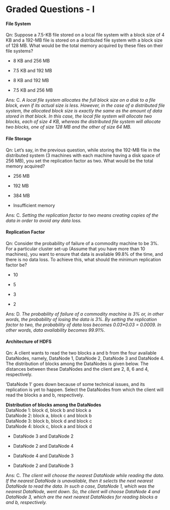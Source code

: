 # Graded Questions - I
#### File System

Qn: Suppose a 7.5-KB file stored on a local file system with a block size of 4 KB and a 192-MB file is stored on a distributed file system with a block size of 128 MB. What would be the total memory acquired by these files on their file systems?

- 8 KB and 256 MB

- 7.5 KB and 192 MB

- 8 KB and 192 MB

- 7.5 KB and 256 MB

Ans: C. *A local file system allocates the full block size on a disk to a file block, even if its actual size is less. However, in the case of a distributed file system, the allocated block size is exactly the same as the amount of data stored in that block. In this case, the local file system will allocate two blocks, each of size 4 KB, whereas the distributed file system will allocate two blocks, one of size 128 MB and the other of size 64 MB.*

#### File Storage

Qn: Let’s say, in the previous question, while storing the 192-MB file in the distributed system (3 machines with each machine having a disk space of 256 MB), you set the replication factor as two. What would be the total memory acquired?

- 256 MB

- 192 MB

- 384 MB 

- Insufficient memory

Ans: C. *Setting the replication factor to two means creating copies of the data in order to avoid any data loss.*

#### Replication Factor

Qn: Consider the probability of failure of a commodity machine to be 3%. For a particular cluster set-up (Assume that you have more than 10 machines), you want to ensure that data is available 99.8% of the time, and there is no data loss. To achieve this, what should the minimum replication factor be?

- 10

- 5

- 3

- 2

Ans: D. *The probability of failure of a commodity machine is 3% or, in other words, the probability of losing the data is 3%. By setting the replication factor to two, the probability of data loss becomes 0.03\*0.03 = 0.0009. In other words, data availability becomes 99.91%.*

#### Architecture of HDFS

Qn: A client wants to read the two blocks a and b from the four available DataNodes, namely, DataNode 1, DataNode 2, DataNode 3 and DataNode 4. The distribution of blocks among the DataNodes is given below. The distances between these DataNodes and the client are 2, 8, 6 and 4, respectively.

‘DataNode 1’ goes down because of some technical issues, and its replication is yet to happen. Select the DataNodes from which the client will read the blocks a and b, respectively.  
  
**Distribution of blocks among the DataNodes**  
DataNode 1: block d, block b and block a  
DataNode 2: block a, block c and block b  
DataNode 3: block b, block d and block c  
DataNode 4: block c, block a and block d

- DataNode 3 and DataNode 2

- DataNode 2 and DataNode 4

- DataNode 4 and DataNode 3

- DataNode 2 and DataNode 3

Ans: C. *The client will choose the nearest DataNode while reading the data. If the nearest DataNode is unavailable, then it selects the next nearest DataNode to read the data. In such a case, DataNode 1, which was the nearest DataNode, went down. So, the client will choose DataNode 4 and DataNode 3, which are the next nearest DataNodes for reading blocks a and b, respectively.*
